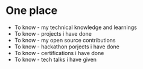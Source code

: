 # One place 
-  To know - my technical knowledge and learnings
-  To know - projects i have done
-  To know - my open source contributions
-  To know - hackathon porjects i have done
-  To know - certifications i have done
-  To know - tech talks i have given
